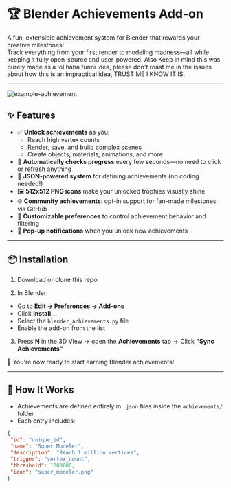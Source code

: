 # 🏆 Blender Achievements Add-on

A fun, extensible achievement system for Blender that rewards your creative milestones!  
Track everything from your first render to modeling madness—all while keeping it fully open-source and user-powered.
Also Keep in mind this was purely made as a lol haha funni idea, please don't roast me in the issues about how this is an impractical idea, TRUST ME I KNOW IT IS.

---

![example-achievement](icons/default/example.png)

## ✨ Features

- ✅ **Unlock achievements** as you:
  - Reach high vertex counts
  - Render, save, and build complex scenes
  - Create objects, materials, animations, and more
- 🔁 **Automatically checks progress** every few seconds—no need to click or refresh anything
- 📂 **JSON-powered system** for defining achievements (no coding needed!)
- 🖼️ **512x512 PNG icons** make your unlocked trophies visually shine
- 🌐 **Community achievements**: opt-in support for fan-made milestones via GitHub
- 🔧 **Customizable preferences** to control achievement behavior and filtering
- 💬 **Pop-up notifications** when you unlock new achievements

---

## 📦 Installation

1. Download or clone this repo:

2. In Blender:
- Go to **Edit → Preferences → Add-ons**
- Click **Install…**
- Select the `blender_achievements.py` file
- Enable the add-on from the list

3. Press **N** in the 3D View → open the **Achievements** tab → Click **"Sync Achievements"**

🎉 You're now ready to start earning Blender achievements!

---

## 🎯 How It Works

- Achievements are defined entirely in `.json` files inside the `achievements/` folder
- Each entry includes:
```json
{
 "id": "unique_id",
 "name": "Super Modeler",
 "description": "Reach 1 million vertices",
 "trigger": "vertex_count",
 "threshold": 1000000,
 "icon": "super_modeler.png"
}
